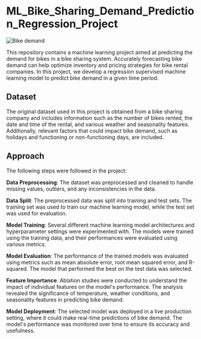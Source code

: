 # ML_Bike_Sharing_Demand_Prediction_Regression_Project
![Bike demand](https://github.com/data-enthusiast-shubhs/ML_Bike_Shaing_Demand_Prediction_Regression_Project/assets/115934788/7a9c6057-5548-4f4d-87c3-6a2c1305b0ed)

This repository contains a machine learning project aimed at predicting the demand for bikes in a bike sharing system. Accurately forecasting bike demand can help optimize inventory and pricing strategies for bike rental companies. In this project, we develop a regression supervised machine learning model to predict bike demand in a given time period.

## Dataset
The original dataset used in this project is obtained from a bike sharing company and includes information such as the number of bikes rented, the date and time of the rental, and various weather and seasonality features. Additionally, relevant factors that could impact bike demand, such as holidays and functioning or non-functioning days, are included.

## Approach
The following steps were followed in the project:

**Data Preprocessing**: The dataset was preprocessed and cleaned to handle missing values, outliers, and any inconsistencies in the data.

**Data Split**: The preprocessed data was split into training and test sets. The training set was used to train our machine learning model, while the test set was used for evaluation.

**Model Training**: Several different machine learning model architectures and hyperparameter settings were experimented with. The models were trained using the training data, and their performances were evaluated using various metrics.

**Model Evaluation**: The performance of the trained models was evaluated using metrics such as mean absolute error, root mean squared error, and R-squared. The model that performed the best on the test data was selected.

**Feature Importance**: Ablation studies were conducted to understand the impact of individual features on the model's performance. The analysis revealed the significance of temperature, weather conditions, and seasonality features in predicting bike demand.

**Model Deployment**: The selected model was deployed in a live production setting, where it could make real-time predictions of bike demand. The model's performance was monitored over time to ensure its accuracy and usefulness.
